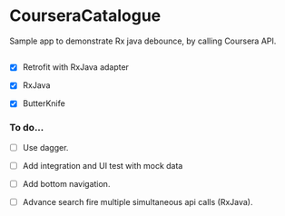 # CourseraCatalogue

Sample app to demonstrate Rx java debounce, by calling Coursera API.

## 
 * [x] Retrofit with RxJava adapter
 * [x] RxJava 
 * [x] ButterKnife


### To do...

* [ ] Use dagger.
* [ ] Add integration and UI test with mock data
* [ ] Add bottom navigation.
* [ ] Advance search fire multiple simultaneous api calls (RxJava).




